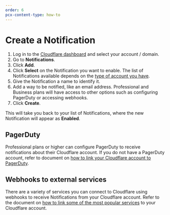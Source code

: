 ```yaml
---
order: 6
pcx-content-type: how-to
---
```


# Create a Notification

1. Log in to the [Cloudflare dashboard](https://dash.cloudflare.com/login) and select your account / domain.
1. Go to **Notifications**.
1. Click **Add**.
1. Click **Select** on the Notification you want to enable. The list of Notifications available depends on the [type of account you have](/notifications/notification-available).
1. Give the Notification a name to identify it. 
1. Add a way to be notified, like an email address. Professional and Business plans will have access to other options such as configuring PagerDuty or accessing webhooks.
1. Click **Create**.

This will take you back to your list of Notifications, where the new Notification will appear as **Enabled**.

## PagerDuty

Professional plans or higher can configure PagerDuty to receive notifications about their Cloudflare account. If you do not have a PagerDuty account, refer to document on [how to link your Cloudflare account to PagerDuty](/notifications/create-pagerduty).

## Webhooks to external services

There are a variety of services you can connect to Cloudflare using webhooks to receive Notifications from your Cloudflare account. Refer to the document on [how to link some of the most popular services](/notifications/create-webhooks) to your Cloudflare account.
